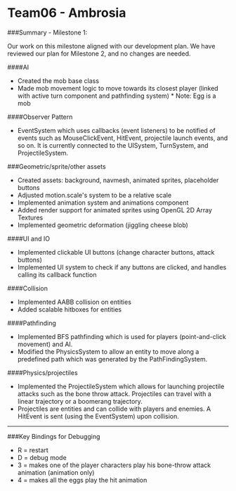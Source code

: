 # Team06 - Ambrosia

###Summary - Milestone 1:

Our work on this milestone aligned with our development plan. We have reviewed our plan for Milestone 2, and no changes are needed.

####AI
- Created the mob base class
- Made mob movement logic to move towards its closest player (linked with active turn component and pathfinding system)
\* Note: Egg is a mob

####Observer Pattern
- EventSystem which uses callbacks (event listeners) to be notified of events such as MouseClickEvent, HitEvent, projectile launch events, and so on. It is currently connected to the UISystem, TurnSystem, and ProjectileSystem.

###Geometric/sprite/other assets
- Created assets: background, navmesh, animated sprites, placeholder buttons
- Adjusted motion.scale's system to be a relative scale
- Implemented animation system and animations component
- Added render support for animated sprites using OpenGL 2D Array Textures
- Implemented geometric deformation (jiggling cheese blob)

####UI and IO
- Implemented clickable UI buttons (change character buttons, attack buttons)
- Implemented UI system to check if any buttons are clicked, and handles calling its callback function

####Collision
- Implemented AABB collision on entities
- Added scalable hitboxes for entities

####Pathfinding
- Implemented BFS pathfinding which is used for players (point-and-click movement) and AI.
- Modified the PhysicsSystem to allow an entity to move along a predefined path which was generated by the PathFindingSystem.

####Physics/projectiles
- Implemented the ProjectileSystem which allows for launching projectile attacks such as the bone throw attack. Projectiles can travel with a linear trajectory or a boomerang trajectory.
- Projectiles are entities and can collide with players and enemies. A HitEvent is sent (using the EventSystem) upon collision.

---

###Key Bindings for Debugging
- R = restart
- D = debug mode
- 3 = makes one of the player characters play his bone-throw attack animation (animation only)
- 4 = makes all the eggs play the hit animation
